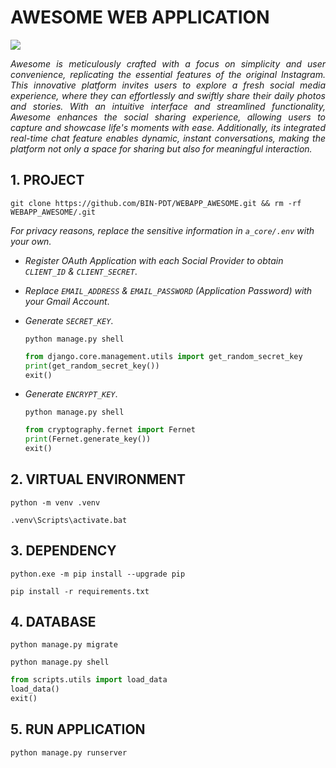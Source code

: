 # AWESOME WEB APPLICATION

![](public/INTRODUCTION.png)

<p align="justify">
    <em>
        Awesome is meticulously crafted with a focus on simplicity and user convenience, replicating the essential features of the original Instagram. This innovative platform invites users to explore a fresh social media experience, where they can effortlessly and swiftly share their daily photos and stories. With an intuitive interface and streamlined functionality, Awesome enhances the social sharing experience, allowing users to capture and showcase life's moments with ease. Additionally, its integrated real-time chat feature enables dynamic, instant conversations, making the platform not only a space for sharing but also for meaningful interaction.
    </em>
</p>

## 1. PROJECT

```
git clone https://github.com/BIN-PDT/WEBAPP_AWESOME.git && rm -rf WEBAPP_AWESOME/.git
```

_For privacy reasons, replace the sensitive information in `a_core/.env` with your own._

-   _Register OAuth Application with each Social Provider to obtain `CLIENT_ID` & `CLIENT_SECRET`_.

-   _Replace `EMAIL_ADDRESS` & `EMAIL_PASSWORD` (Application Password) with your Gmail Account_.

-   _Generate `SECRET_KEY`_.

    ```
    python manage.py shell
    ```

    ```python
    from django.core.management.utils import get_random_secret_key
    print(get_random_secret_key())
    exit()
    ```

-   _Generate `ENCRYPT_KEY`_.

    ```
    python manage.py shell
    ```

    ```python
    from cryptography.fernet import Fernet
    print(Fernet.generate_key())
    exit()
    ```

## 2. VIRTUAL ENVIRONMENT

```
python -m venv .venv
```

```
.venv\Scripts\activate.bat
```

## 3. DEPENDENCY

```
python.exe -m pip install --upgrade pip
```

```
pip install -r requirements.txt
```

## 4. DATABASE

```
python manage.py migrate
```

```
python manage.py shell
```

```python
from scripts.utils import load_data
load_data()
exit()
```

## 5. RUN APPLICATION

```
python manage.py runserver
```
